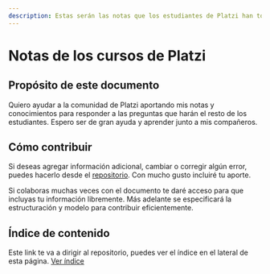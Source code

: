 ```yaml
---
description: Estas serán las notas que los estudiantes de Platzi han tomado
---
```


# Notas de los cursos de Platzi

## Propósito de este documento

Quiero ayudar a la comunidad de Platzi aportando mis notas y conocimientos para responder a las preguntas que harán el resto de los estudiantes. Espero ser de gran ayuda y aprender junto a mis compañeros. 

## Cómo contribuir

Si deseas agregar información adicional, cambiar o corregir algún error, puedes hacerlo desde el [repositorio](https://github.com/AugustoBarco/Notas_recolectadas). Con mucho gusto incluiré tu aporte.

Si colaboras muchas veces con el documento te daré acceso para que incluyas tu información libremente. Más adelante se especificará la estructuración y modelo para contribuir eficientemente. 

##  Índice de contenido

Este link te va a dirigir al repositorio, puedes ver el índice en el lateral de esta página. 
[Ver índice](./SUMMARY.md)
